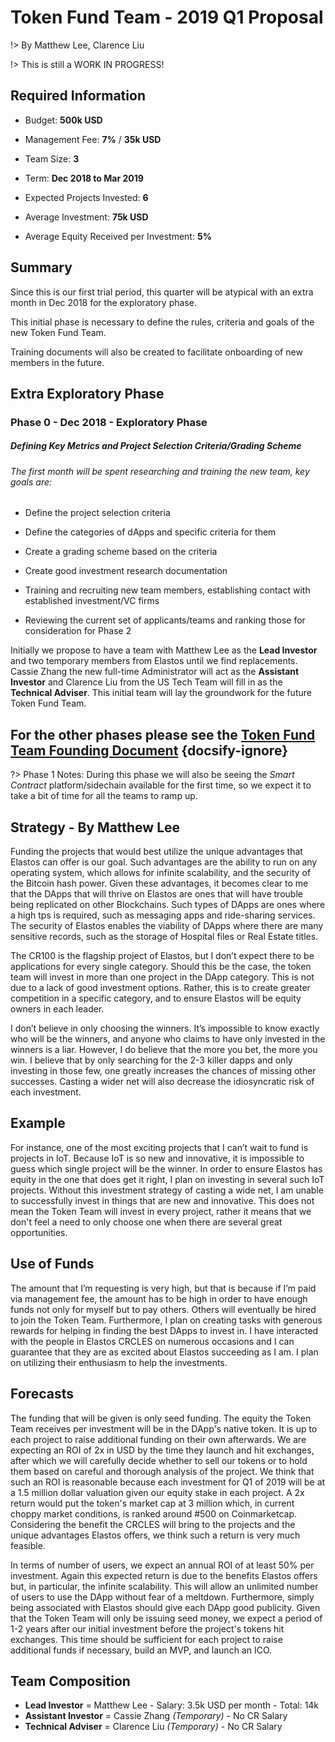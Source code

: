
# Token Fund Team - 2019 Q1 Proposal

!> By Matthew Lee, Clarence Liu

!> This is still a WORK IN PROGRESS!

## Required Information

- Budget: **500k USD**

- Management Fee: **7%** / **35k USD**

- Team Size: **3**

- Term: **Dec 2018 to Mar 2019**

- Expected Projects Invested: **6**

- Average Investment: **75k USD**

- Average Equity Received per Investment: **5%**


## Summary

Since this is our first trial period, this quarter will be atypical with an extra month in Dec 2018 for the exploratory phase.

This initial phase is necessary to define the rules, criteria and goals of the new Token Fund Team.

Training documents will also be created to facilitate onboarding of new members in the future.



## Extra Exploratory Phase

### Phase 0 - Dec 2018 - **Exploratory Phase**

##### Defining Key Metrics and Project Selection Criteria/Grading Scheme

###### The first month will be spent researching and training the new team, key goals are:

- Define the project selection criteria

- Define the categories of dApps and specific criteria for them

- Create a grading scheme based on the criteria

- Create good investment research documentation

- Training and recruiting new team members, establishing contact with established investment/VC firms

- Reviewing the current set of applicants/teams and ranking those for consideration for Phase 2

Initially we propose to have a team with Matthew Lee as the **Lead Investor** and two temporary members from Elastos until
we find replacements. Cassie Zhang the new full-time Administrator will act as the **Assistant Investor** and Clarence Liu from the US Tech Team will fill in as
the **Technical Adviser**. This initial team will lay the groundwork for the future Token Fund Team.

## For the other phases please see the [Token Fund Team Founding Document](/main/structure/token-fund-team.md) {docsify-ignore}

?> Phase 1 Notes: During this phase we will also be seeing the *Smart Contract* platform/sidechain available for the first time, so we expect it to take a bit of time for all the teams to ramp up.

## Strategy - By Matthew Lee


Funding the projects that would best utilize the unique advantages that Elastos can offer is our goal. Such advantages are the ability to run on any operating system, which allows for infinite scalability, and the security of the Bitcoin hash power. Given these advantages, it becomes clear to me that the DApps that will thrive on Elastos are ones that will have trouble being replicated on other Blockchains. Such types of DApps are ones where a high tps is required, such as messaging apps and ride-sharing services. The security of Elastos enables the viability of DApps where there are many sensitive records, such as the storage of Hospital files or Real Estate titles.

The CR100 is the flagship project of Elastos, but I don’t expect there to be applications for every single category. Should this be the case, the token team will invest in more than one project in the DApp category. This is not due to a lack of good investment options. Rather, this is to create greater competition in a specific category, and to ensure Elastos will be equity owners in each leader.

I don’t believe in only choosing the winners. It’s impossible to know exactly who will be the winners, and anyone who claims to have only invested in the winners is a liar. However, I do believe that the more you bet, the more you win. I believe that by only searching for the 2-3 killer dapps and only investing in those few, one greatly increases the chances of missing other successes. Casting a wider net will also decrease the idiosyncratic risk of each investment.

## Example


For instance, one of the most exciting projects that I can’t wait to fund is projects in IoT. Because IoT is so new and innovative, it is impossible to guess which single project will be the winner. In order to ensure Elastos has equity in the one that does get it right, I plan on investing in several such IoT projects. Without this investment strategy of casting a wide net, I am unable to successfully invest in things that are new and innovative. This does not mean the Token Team will invest in every project, rather it means that we don't feel a need to only choose one when there are several great opportunities.

## Use of Funds


The amount that I’m requesting is very high, but that is because if I’m paid via management fee, the amount has to be high in order to have enough funds not only for myself but to pay others. Others will eventually be hired to join the Token Team. Furthermore, I plan on creating tasks with generous rewards for helping in finding the best DApps to invest in. I have interacted with the people in Elastos CRCLES on numerous occasions and I can guarantee that they are as excited about Elastos succeeding as I am. I plan on utilizing their enthusiasm to help the investments.

## Forecasts


The funding that will be given is only seed funding. The equity the Token Team receives per investment will be in the DApp's native token. It is up to each project to raise additional funding on their own afterwards. We are expecting an ROI of 2x in USD by the time they launch and hit exchanges, after which we will carefully decide whether to sell our tokens or to hold them based on careful and thorough analysis of the project. We think that such an ROI is reasonable because each investment for Q1 of 2019 will be at a 1.5 million dollar valuation given our equity stake in each project. A 2x return would put the token's market cap at 3 million which, in current choppy market conditions, is ranked around #500 on Coinmarketcap. Considering the benefit the CRCLES will bring to the projects and the unique advantages Elastos offers, we think such a return is very much feasible.

In terms of number of users, we expect an annual ROI of at least 50% per investment. Again this expected return is due to the benefits Elastos offers but, in particular, the infinite scalability. This will allow an unlimited number of users to use the DApp without fear of a meltdown. Furthermore, simply being associated with Elastos should give each DApp good publicity. Given that the Token Team will only be issuing seed money, we expect a period of 1-2 years after our initial investment before the project's tokens hit exchanges. This time should be sufficient for each project to raise additional funds if necessary, build an MVP, and launch an ICO.



## Team Composition

- **Lead Investor** = Matthew Lee - Salary: 3.5k USD per month - Total: 14k
- **Assistant Investor** = Cassie Zhang *(Temporary)* - No CR Salary
- **Technical Adviser** = Clarence Liu *(Temporary)* - No CR Salary
